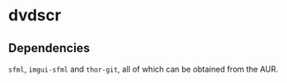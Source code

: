 # dvdscr

## Dependencies
`sfml`, `imgui-sfml` and `thor-git`, all of which can be obtained from the AUR.

